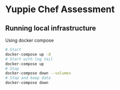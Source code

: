 # Yuppie Chef Assessment

## Running local infrastructure

Using docker compose

```bash
# Start
docker-compose up -d
# Start with log tail
docker-compose up
# Stop
docker-compose down --volumes
# Stop and keep data
docker-compose down
```
